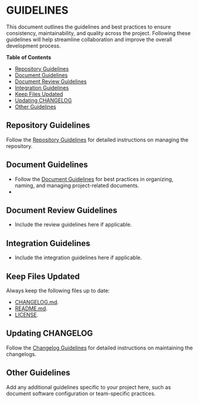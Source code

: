 # GUIDELINES

This document outlines the guidelines and best practices to ensure consistency, maintainability, and quality across the project. Following these guidelines will help streamline collaboration and improve the overall development process.

**Table of Contents**

- [Repository Guidelines](#repository-guidelines)
- [Document Guidelines](#document-guidelines)
- [Document Review Guidelines](#document-review-guidelines)
- [Integration Guidelines](#integration-guidelines)
- [Keep Files Updated](#keep-files-updated)
- [Updating CHANGELOG](#updating-changelog)
- [Other Guidelines](#other-guidelines)

## Repository Guidelines

Follow the [Repository Guidelines](https://github.com/DigiXess/repo-guidelines/blob/4fb6dbd51f42b6930bebed033736b934633320fd/document-repo-guidelines.md "Document Repository Guidelines") for detailed instructions on managing the repository.

## Document Guidelines

- Follow the [Document Guidelines](/DOCS/document-guidelines.md "Document Guidelines") for best practices in organizing, naming, and managing project-related documents.
- 
<!-- Add any additional repository-specific guidelines here if applicable. -->
## Document Review Guidelines

- Include the review guidelines here if applicable.

## Integration Guidelines

- Include the integration guidelines here if applicable.

## Keep Files Updated

Always keep the following files up to date:
- [CHANGELOG.md](/CHANGELOG.md).
- [README.md](/README.md).
- [LICENSE](/LICENSE).

## Updating CHANGELOG

Follow the [Changelog Guidelines](https://github.com/DigiXess/repo-guidelines/blob/main/common/changelog-guidelines.md "Changelog Guidelines") for detailed instructions on maintaining the changelogs.

## Other Guidelines

Add any additional guidelines specific to your project here, such as document software configuration or team-specific practices.
